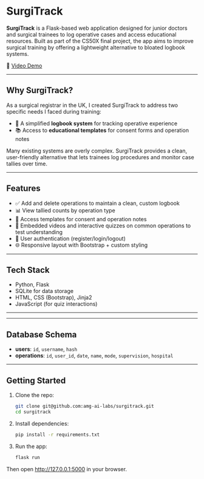 # SurgiTrack

**SurgiTrack** is a Flask-based web application designed for junior doctors and surgical trainees to log operative cases and access educational resources. Built as part of the CS50X final project, the app aims to improve surgical training by offering a lightweight alternative to bloated logbook systems.

🎥 [Video Demo](https://www.youtube.com/watch?v=0l37zi-uJw4)

---

## Why SurgiTrack?

As a surgical registrar in the UK, I created SurgiTrack to address two specific needs I faced during training:

- 🧾 A simplified **logbook system** for tracking operative experience
- 📚 Access to **educational templates** for consent forms and operation notes

Many existing systems are overly complex. SurgiTrack provides a clean, user-friendly alternative that lets trainees log procedures and monitor case tallies over time.

---

## Features

- ✅ Add and delete operations to maintain a clean, custom logbook
- 📊 View tallied counts by operation type
- 📝 Access templates for consent and operation notes
- 🎥 Embedded videos and interactive quizzes on common operations to test understanding
- 👥 User authentication (register/login/logout)
- 🌐 Responsive layout with Bootstrap + custom styling

---

## Tech Stack

- Python, Flask
- SQLite for data storage
- HTML, CSS (Bootstrap), Jinja2
- JavaScript (for quiz interactions)

---


---

## Database Schema

- **users**: `id`, `username`, `hash`
- **operations**: `id`, `user_id`, `date`, `name`, `mode`, `supervision`, `hospital`

---

## Getting Started

1. Clone the repo:
   ```bash
   git clone git@github.com:amg-ai-labs/surgitrack.git
   cd surgitrack

2. Install dependencies: 
    ```bash
    pip install -r requirements.txt
   
3. Run the app: 
    ```bash
   flask run

Then open http://127.0.0.1:5000 in your browser.
